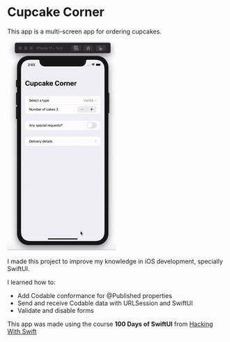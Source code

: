#  Cupcake Corner

This app is a multi-screen app for ordering cupcakes.

![CupcakeCorner](https://github.com/rafaelcalunga/CupcakeCorner/blob/main/cupcake-corner.gif)

I made this project to improve my knowledge in iOS development, specially SwiftUI.

I learned how to:

- Add Codable conformance for @Published properties
- Send and receive Codable data with URLSession and SwiftUI
- Validate and disable forms

This app was made using the course **100 Days of SwiftUI** from [Hacking With Swift](https://www.hackingwithswift.com/100/swiftui/)
